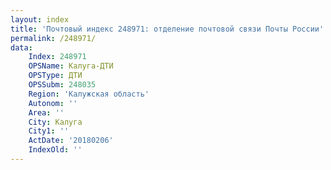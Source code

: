 ```yaml
---
layout: index
title: 'Почтовый индекс 248971: отделение почтовой связи Почты России'
permalink: /248971/
data:
    Index: 248971
    OPSName: Калуга-ДТИ
    OPSType: ДТИ
    OPSSubm: 248035
    Region: 'Калужская область'
    Autonom: ''
    Area: ''
    City: Калуга
    City1: ''
    ActDate: '20180206'
    IndexOld: ''
---
```

